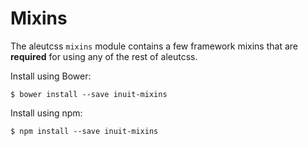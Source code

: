 # Mixins

The aleutcss `mixins` module contains a few framework mixins that are
**required** for using any of the rest of aleutcss.

Install using Bower:

    $ bower install --save inuit-mixins

Install using npm:

    $ npm install --save inuit-mixins
